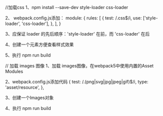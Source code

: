 //加载css
1、npm install --save-dev style-loader css-loader

2、 webpack.config.js添加：
module: {
    rules: [
      {
        test: /\.css$/i,
        use: ['style-loader', 'css-loader'],
      },
    ],
}

3、应保证 loader 的先后顺序：'style-loader' 在前，而 'css-loader' 在后

4、创建一个元素方便查看样式效果

5、执行 npm run build


// 加载 images 图像
1、加载 images图像，在webpack5中使用内置的Asset Modules

2、webpack.config.js添加代码
      {
        test: /\.(png|svg|jpg|jpeg|gif)$/i,
        type: 'asset/resource',
      },

3、创建一个Images对象

4、执行 npm run build